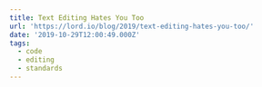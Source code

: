 ```yaml
---
title: Text Editing Hates You Too
url: 'https://lord.io/blog/2019/text-editing-hates-you-too/'
date: '2019-10-29T12:00:49.000Z'
tags:
  - code
  - editing
  - standards
---
```

